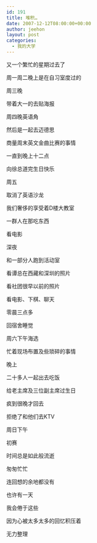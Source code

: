 ```yaml
---
id: 191
title: 堆积…
date: 2007-12-12T08:00:00+00:00
author: jeehon
layout: post
categories:
  - 我的大学
---
```

又一个繁忙的星期过去了
  
周一周二晚上是在自习室度过的
  
周三晚
  
带着大一的去贴海报
  
周四晚英语角
  
然后是一起去迈德思
  
商量周末英文金曲比赛的事情
  
一直到晚上十二点
  
向徐总道完生日快乐
  
周五
  
取消了英语沙龙
  
我们奢侈的享受着D楼大教室
  
一群人在那吃东西
  
看电影
  
深夜
  
和一部分人跑到活动室
  
看谭总在西藏和深圳的照片
  
看社团很早以前的照片
  
看电影、下棋、聊天
  
零晨三点多
  
回宿舍睡觉
  
周六下午海选
  
忙着现场布置及些琐碎的事情
  
晚上
  
二十多人一起出去吃饭
  
给老主席及三位副主席过生日
  
疯到很晚才回去
  
拒绝了和他们去KTV
  
周日下午
  
初赛

时间总是如此般流逝
  
匆匆忙忙
  
连回想的余地都没有
  
也许有一天
  
我会倦于这些
  
因为心被太多太多的回忆积压着
  
无力整理